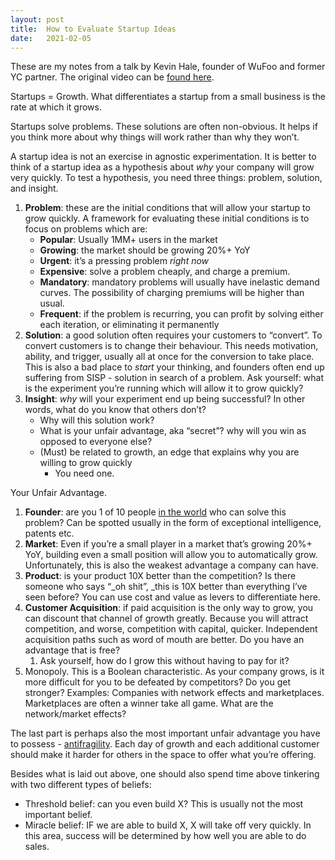 ```yaml
---
layout: post
title:  How to Evaluate Startup Ideas
date:   2021-02-05
---
```

These are my notes from a talk by Kevin Hale, founder of WuFoo and former YC partner. The original video can be [found here](https://www.youtube.com/watch?v=DOtCl5PU8F0&t).

Startups = Growth. What differentiates a startup from a small business is the rate at which it grows.

Startups solve problems. These solutions are often non-obvious. It helps if you think more about why things will work rather than why they won’t. 

A startup idea is not an exercise in agnostic experimentation. It is better to think of a startup idea as a hypothesis about _why_ your company will grow very quickly. To test a hypothesis, you need three things: problem, solution, and insight. 

1. **Problem**: these are the initial conditions that will allow your startup to grow quickly. A framework for evaluating these initial conditions is to focus on problems which are:
   - **Popular**: Usually 1MM+ users in the market 
   - **Growing**: the market should be growing 20%+ YoY
   - **Urgent**: it’s a pressing problem _right now_  
   - **Expensive**: solve a problem cheaply, and charge a premium. 
   - **Mandatory**: mandatory problems will usually have inelastic demand curves. The possibility of charging premiums will be higher than usual.
   - **Frequent**: if the problem is recurring, you can profit by solving either each iteration, or eliminating it permanently 
2. **Solution**: a good solution often requires your customers to “convert”. To convert customers is to change their behaviour. This needs motivation, ability, and trigger, usually all at once for the conversion to take place. This is also a bad place to _start_ your thinking, and founders often end up suffering from SISP - solution in search of a problem. Ask yourself: what is the experiment you’re running which will allow it to grow quickly?
3. **Insight**: _why_ will your experiment end up being successful? In other words, what do you know that others don’t? 
    *  Why will this solution work?
    *  What is your unfair advantage, aka “secret”? why will you win as opposed to everyone else?
    * (Must) be related to growth, an edge that explains why you are willing to grow quickly
      * You need one. 

Your Unfair Advantage. 

1. **Founder**: are you 1 of 10 people <span style="text-decoration:underline;">in the world</span> who can solve this problem? Can be spotted usually in the form of exceptional intelligence, patents etc. 
2. **Market**: Even if you’re a small player in a market that’s growing 20%+ YoY, building even a small position will allow you to automatically grow. Unfortunately, this is also the weakest advantage a company can have. 
3. **Product**: is your product 10X better than the competition? Is there someone who says “_oh shit”, _this is 10X better than everything I’ve seen before? You can use cost and value as levers to differentiate here. 
4. **Customer Acquisition**: if paid acquisition is the only way to grow, you can discount that channel of growth greatly. Because you will attract competition, and worse, competition with capital, quicker. Independent acquisition paths such as word of mouth are better. Do you have an advantage that is free?
    1. Ask yourself, how do I grow this without having to pay for it?
5. Monopoly. This is a Boolean characteristic. As your company grows, is it more difficult for you to be defeated by competitors? Do you get stronger? Examples: Companies with network effects and marketplaces. Marketplaces are often a winner take all game. What are the network/market effects? 

The last part is perhaps also the most important unfair advantage you have to possess - [antifragility](https://www.wikiwand.com/en/Antifragile). Each day of growth and each additional customer should make it harder for others in the space to offer what you’re offering. 

Besides what is laid out above, one should also spend time above tinkering with two different types of beliefs:

* Threshold belief: can you even build X? This is usually not the most important belief. 
* Miracle belief: IF we are able to build X, X will take off very quickly. In this area, success will be determined by how well you are able to do sales.
